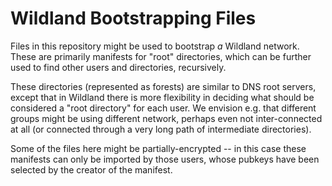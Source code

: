 # Wildland Bootstrapping Files

Files in this repository might be used to bootstrap _a_ Wildland network. These are primarily manifests for "root" directories, which can be further used to find other users and directories, recursively.

These directories (represented as forests) are similar to DNS root servers, except that in Wildland there is more flexibility in deciding what should be considered a "root directory" for each user. We envision e.g. that different groups might be using different network, perhaps even not inter-connected at all (or connected through a very long path of intermediate directories).

Some of the files here might be partially-encrypted -- in this case these manifests can only be imported by those users, whose pubkeys have been selected by the creator of the manifest.

